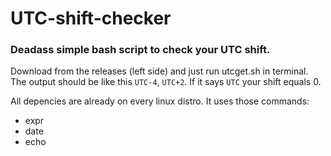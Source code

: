 # UTC-shift-checker
### Deadass simple bash script to check your UTC shift.

Download from the releases (left side) and just run utcget.sh in terminal. The output should be like this `UTC-4`, `UTC+2`. If it says `UTC` your shift equals 0.

All depencies are already on every linux distro.
It uses those commands:
- expr
- date
- echo
